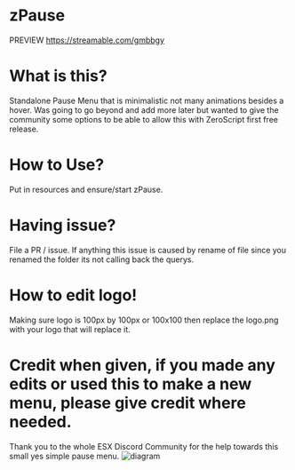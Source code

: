 # zPause
PREVIEW 
https://streamable.com/gmbbgy

# What is this?

Standalone Pause Menu that is minimalistic not many animations besides a hover. Was going to go beyond and add more later but wanted to give the community some options to be able to allow this with ZeroScript first free release. 

# How to Use?

   Put in resources and ensure/start zPause. 
   
# Having issue?

  File a PR / issue. If anything this issue is caused by rename of file since you renamed the folder its not calling back the querys. 
  
  
# How to edit logo! 

 Making sure logo is 100px by 100px or 100x100 then replace the logo.png with your logo that will replace it. 
 
 # Credit when given, if you made any edits or used this to make a new menu, please give credit where needed.
 
 
 Thank you to the whole ESX Discord Community for the help towards this small yes simple pause menu. 
![diagram](https://github.com/user-attachments/assets/b892d224-21d7-477a-b4b0-5df0e39e5676)
